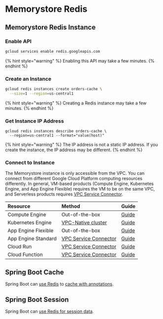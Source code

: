 # Memorystore Redis

## Memorystore Redis Instance

### Enable API

```bash
gcloud services enable redis.googleapis.com
```

{% hint style="warning" %}
Enabling this API may take a few minutes.
{% endhint %}

### Create an Instance

```bash
gcloud redis instances create orders-cache \
  --size=1 --region=us-central1
```

{% hint style="warning" %}
Creating a Redis instance may take a few minutes.
{% endhint %}

### Get Instance IP Address

```text
gcloud redis instances describe orders-cache \
  --region=us-central1 --format="value(host)"
```

{% hint style="warning" %}
The IP address is not a static IP address. If you create the instance, the IP address may be different.
{% endhint %}

### Connect to Instance

The Memorystore instance is only accessible from the VPC. You can connect from different Google Cloud Platform computing resources differently.  In general, VM-based products \(Compute Engine, Kubernetes Engine, and App Engine Flexible\) requires the VM to be on the same VPC, and Serverless products requires [VPC Service Connector](https://cloud.google.com/vpc/docs/configure-serverless-vpc-access).

| Resource | Method | Guide |
| :--- | :--- | :--- |
| Compute Engine | Out-of-the-box | [Guide](https://cloud.google.com/memorystore/docs/redis/connect-redis-instance-gce) |
| Kubernetes Engine | [VPC-Native cluster](https://cloud.google.com/kubernetes-engine/docs/how-to/alias-ips) | [Guide](https://cloud.google.com/memorystore/docs/redis/connect-redis-instance-gke) |
| App Engine Flexible | Out-of-the-box | [Guide](https://cloud.google.com/memorystore/docs/redis/connect-redis-instance-flex#java_1) |
| App Engine Standard | [VPC Service Connector](https://cloud.google.com/appengine/docs/standard/java11/connecting-vpc) | [Guide](https://cloud.google.com/memorystore/docs/redis/connect-redis-instance-standard) |
| Cloud Run | [VPC Service Connector](https://cloud.google.com/run/docs/configuring/connecting-vpc) | [Guide](https://cloud.google.com/run/docs/configuring/connecting-vpc) |
| Cloud Function | [VPC Service Connector](https://cloud.google.com/functions/docs/networking/connecting-vpc) | [Guide](https://cloud.google.com/memorystore/docs/redis/connect-redis-instance-functions) |



## Spring Boot Cache

Spring Boot can [use Redis](https://docs.spring.io/spring-boot/docs/current/reference/htmlsingle/#boot-features-caching-provider-redis)  to [cache with annotations](https://docs.spring.io/spring-boot/docs/current/reference/htmlsingle/#boot-features-caching).

## Spring Boot Session

Spring Boot can [use Redis for session data](https://docs.spring.io/spring-boot/docs/current/reference/htmlsingle/#boot-features-session). 

